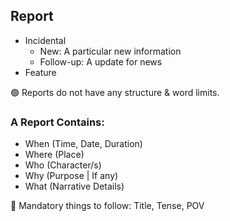 ## Report
- Incidental
	- New: A particular new information
	- Follow-up: A update for news
- Feature

🟢 Reports do not have any structure & word limits.

### A  Report Contains:
- When (Time, Date, Duration)
- Where (Place)
- Who (Character/s)
- Why (Purpose | If any)
- What (Narrative Details)

🔴 Mandatory things to follow: Title, Tense, POV
